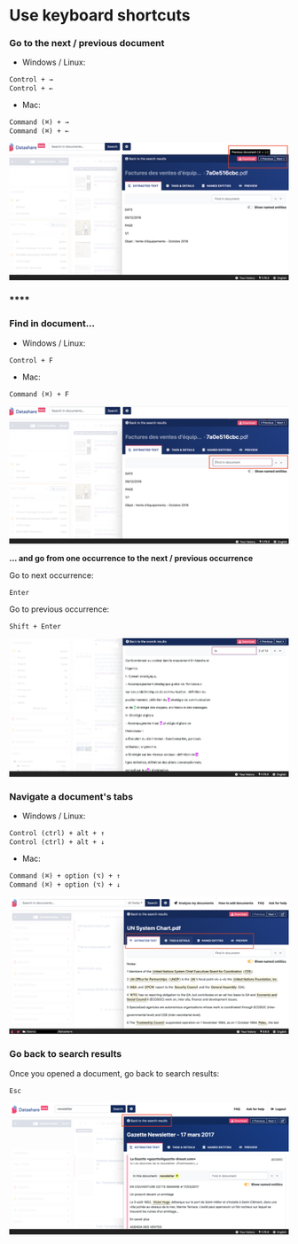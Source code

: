 # Use keyboard shortcuts

### **Go to the next / previous document**

* Windows / Linux:

```text
Control + → 
Control + ←
```

* Mac:

```text
Command (⌘) + → 
Command (⌘) + ←
```

![](../.gitbook/assets/screenshot-2019-07-05-at-12.29.54.png)

### \*\*\*\*

### **Find in document...**

* Windows / Linux:

```text
Control + F
```

* Mac:

```text
Command (⌘) + F
```

![](../.gitbook/assets/screenshot-2019-07-05-at-12.08.51.png)

**... and go from one occurrence to the next / previous occurrence**

Go to next occurrence:

```text
Enter
```

Go to previous occurrence:

```text
Shift + Enter
```

![](../.gitbook/assets/screenshot-2019-07-05-at-12.33.58.png)

### 

### Navigate a document's tabs

* Windows / Linux:

```text
Control (ctrl) + alt + ↑ 
Control (ctrl) + alt + ↓ 
```

*  Mac:

```
Command (⌘) + option (⌥) + ↑
Command (⌘) + option (⌥) + ↓
```

![](../.gitbook/assets/tabs.png)

### Go back to search results

Once you opened a document, go back to search results:

```text
Esc
```

![](../.gitbook/assets/esc.png)

